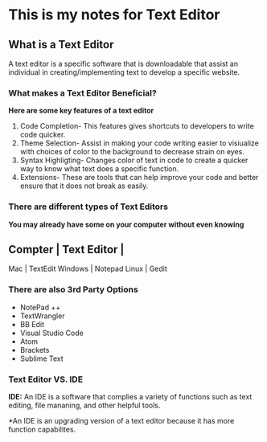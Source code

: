 # This is my notes for Text Editor

## What is a Text Editor 

A text editor is a specific software that is downloadable that assist an individual in creating/implementing text to develop a specific website. 

### What makes a Text Editor Beneficial? 

**Here are some key features of a text editor**

1. Code Completion- This features gives shortcuts to developers to write code quicker.
3. Theme Selection- Assist in making your code writing easier to visiualize with choices of color to the background to decrease strain on eyes.
4. Syntax Highligting- Changes color of text in code to create a quicker way to know what text does a specific function.
5. Extensions- These are tools that can help improve your code and better ensure that it does not break as easily.

### There are different types of Text Editors 

**You may already have some on your computer without even knowing**

Compter | Text Editor
        |
----------------------
Mac     |  TextEdit
Windows |  Notepad
Linux   |  Gedit

### There are also 3rd Party Options 

* NotePad ++
* TextWrangler
* BB Edit
* Visual Studio Code
* Atom
* Brackets 
* Sublime Text

### Text Editor VS. IDE

**IDE:** An IDE is a software that complies a variety of functions such as text editing, file mananing, and other helpful tools. 

*An IDE is an upgrading version of a text editor because it has more function capabilites. 

